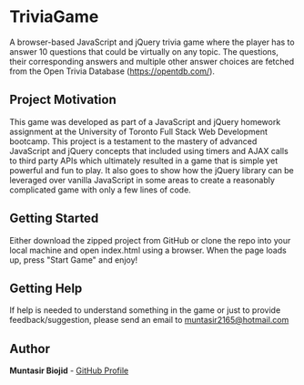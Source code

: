 # TriviaGame

A browser-based JavaScript and jQuery trivia game where the player has to answer 10 questions that could be virtually on any topic. The questions, their corresponding answers and multiple other answer choices are fetched from the Open Trivia Database (https://opentdb.com/).

## Project Motivation

This game was developed as part of a JavaScript and jQuery homework assignment at the University of Toronto Full Stack Web Development bootcamp. This project is a testament to the mastery of advanced JavaScript and jQuery concepts that included using timers and AJAX calls to third party APIs which ultimately resulted in a game that is simple yet powerful and fun to play. It also goes to show how the jQuery library can be leveraged over vanilla JavaScript in some areas to create a reasonably complicated game with only a few lines of code.

## Getting Started

Either download the zipped project from GitHub or clone the repo into your local machine and open index.html using a browser. When the page loads up, press "Start Game" and enjoy!

## Getting Help

If help is needed to understand something in the game or just to provide feedback/suggestion, please send an email to muntasir2165@hotmail.com

## Author

**Muntasir Biojid** - [GitHub Profile](https://github.com/muntasir2165)
